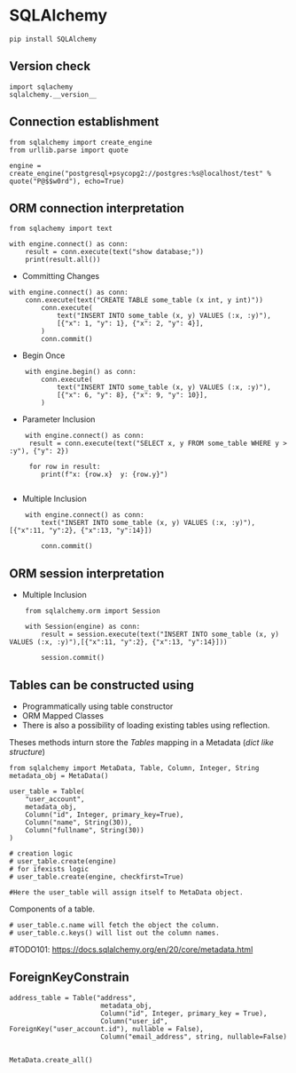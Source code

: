 # SQLAlchemy
```
pip install SQLAlchemy
```

## Version check


```
import sqlachemy
sqlalchemy.__version__
```

## Connection establishment


```
from sqlalchemy import create_engine
from urllib.parse import quote

engine = create_engine("postgresql+psycopg2://postgres:%s@localhost/test" % quote("P@$$w0rd"), echo=True)

```


## ORM connection interpretation

```
from sqlachemy import text

with engine.connect() as conn:
    result = conn.execute(text("show database;"))
    print(result.all())

```

* Committing Changes

```
with engine.connect() as conn:
    conn.execute(text("CREATE TABLE some_table (x int, y int)"))
        conn.execute(
            text("INSERT INTO some_table (x, y) VALUES (:x, :y)"),
            [{"x": 1, "y": 1}, {"x": 2, "y": 4}],
        )
        conn.commit()

```

* Begin Once

```
    with engine.begin() as conn:
        conn.execute(
            text("INSERT INTO some_table (x, y) VALUES (:x, :y)"),
            [{"x": 6, "y": 8}, {"x": 9, "y": 10}],
        )
```

* Parameter Inclusion

```
    with engine.connect() as conn:
     result = conn.execute(text("SELECT x, y FROM some_table WHERE y > :y"), {"y": 2})
     
     for row in result:
        print(f"x: {row.x}  y: {row.y}")
        
```

* Multiple Inclusion

```
    with engine.connect() as conn:
        text("INSERT INTO some_table (x, y) VALUES (:x, :y)"),[{"x":11, "y":2}, {"x":13, "y":14}])

        conn.commit()
```


## ORM session interpretation

* Multiple Inclusion

```
    from sqlalchemy.orm import Session

    with Session(engine) as conn:
        result = session.execute(text("INSERT INTO some_table (x, y) VALUES (:x, :y)"),[{"x":11, "y":2}, {"x":13, "y":14}]))

        session.commit()
```

## Tables can be constructed using
* Programmatically using table constructor
* ORM Mapped Classes
* There is also a possibility of loading existing tables using reflection.

Theses methods inturn store the *Tables* mapping in a Metadata (*dict like structure*)

```
from sqlalchemy import MetaData, Table, Column, Integer, String
metadata_obj = MetaData()

user_table = Table(
    "user_account",
    metadata_obj,
    Column("id", Integer, primary_key=True),
    Column("name", String(30)),
    Column("fullname", String(30))
)

# creation logic
# user_table.create(engine)
# for ifexists logic
# user_table.create(engine, checkfirst=True)

#Here the user_table will assign itself to MetaData object.

```


Components of a table.

```
# user_table.c.name will fetch the object the column.
# user_table.c.keys() will list out the column names.

```

#TODO101: https://docs.sqlalchemy.org/en/20/core/metadata.html



## ForeignKeyConstrain

```
address_table = Table("address",
                       metadata_obj,
                       Column("id", Integer, primary_key = True),
                       Column("user_id", ForeignKey("user_account.id"), nullable = False),
                       Column("email_address", string, nullable=False)


MetaData.create_all()
```


